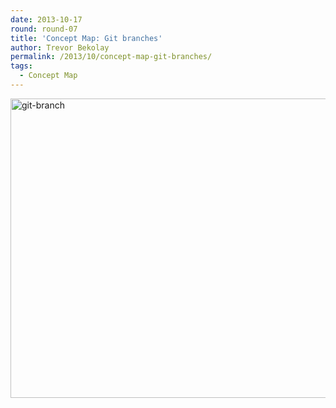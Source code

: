 ```yaml
---
date: 2013-10-17
round: round-07
title: 'Concept Map: Git branches'
author: Trevor Bekolay
permalink: /2013/10/concept-map-git-branches/
tags:
  - Concept Map
---
```

[<img class="alignnone size-large wp-image-4850" alt="git-branch" src="http://teaching.software-carpentry.org/wp-content/uploads/2013/10/git-branch-1024x694.jpg" width="707" height="479" />][1]

 [1]: http://teaching.software-carpentry.org/wp-content/uploads/2013/10/git-branch.jpg
